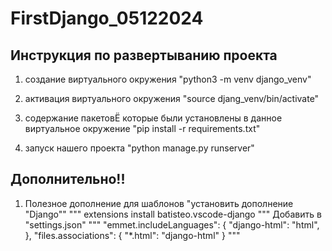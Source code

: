 # FirstDjango_05122024

## Инструкция по развертыванию проекта
1. создание виртуального окружения     "python3 -m venv django_venv"

2. активация виртуального окружения    "source djang_venv/bin/activate"

3. содержание пакетовЁ которые были установлены в данное виртуальное окружение    "pip install -r requirements.txt" 

4. запуск нашего проекта    "python manage.py runserver"

## Дополнительно!!
1. Полезное дополнение для шаблонов   "установить дополнение "Django""
"""
extensions install batisteo.vscode-django
""" 
Добавить в "settings.json"
"""
"emmet.includeLanguages": {
    "django-html": "html",
    },
"files.associations": {
    "*.html": "django-html"
    }
"""